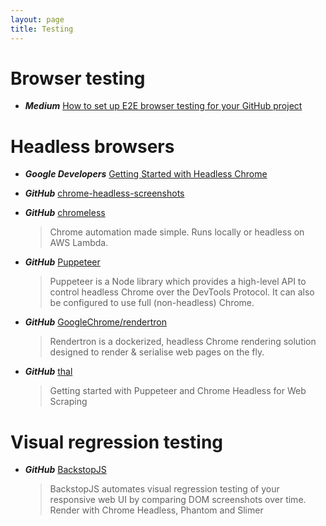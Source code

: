 ```yaml
---
layout: page
title: Testing
---
```


# Browser testing

* ***Medium*** [How to set up E2E browser testing for your GitHub project](https://hackernoon.com/how-to-set-up-e2e-browser-testing-for-your-github-project-89c24e15a84#.k0ww3req1)

# Headless browsers

* ***Google Developers*** [Getting Started with Headless Chrome](https://developers.google.com/web/updates/2017/04/headless-chrome)

* ***GitHub*** [chrome-headless-screenshots](https://github.com/schnerd/chrome-headless-screenshots)

* ***GitHub*** [chromeless](https://github.com/graphcool/chromeless)
  > Chrome automation made simple. Runs locally or headless on AWS Lambda.

* ***GitHub*** [Puppeteer](https://github.com/GoogleChrome/puppeteer)
  > Puppeteer is a Node library which provides a high-level API to control headless Chrome over the DevTools Protocol. It can also be configured to use full (non-headless) Chrome.

* ***GitHub*** [GoogleChrome/rendertron](https://github.com/GoogleChrome/rendertron)
  > Rendertron is a dockerized, headless Chrome rendering solution designed to render & serialise web pages on the fly.

* ***GitHub*** [thal](https://github.com/emadehsan/thal)
  > Getting started with Puppeteer and Chrome Headless for Web Scraping

# Visual regression testing

* ***GitHub*** [BackstopJS](https://github.com/garris/BackstopJS)
  > BackstopJS automates visual regression testing of your responsive web UI by comparing DOM screenshots over time.
  > Render with Chrome Headless, Phantom and Slimer
